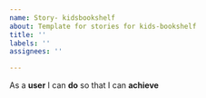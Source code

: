 ```yaml
---
name: Story- kidsbookshelf
about: Template for stories for kids-bookshelf
title: ''
labels: ''
assignees: ''

---
```


As a   **user**  I can  **do**  so that I can **achieve**
